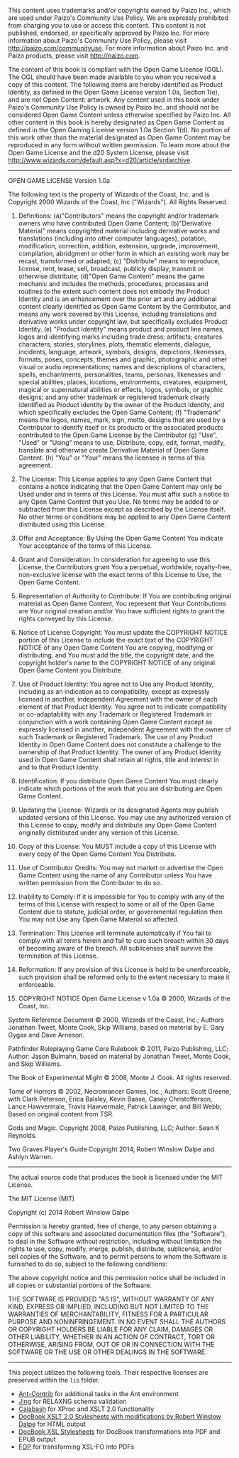 This content uses trademarks and/or copyrights owned by Paizo Inc., 
which are used under Paizo's Community Use Policy. We are expressly 
prohibited from charging you to use or access this content. This content 
is not published, endorsed, or specifically approved by Paizo Inc. For 
more information about Paizo's Community Use Policy, please visit 
<http://paizo.com/communityuse>. For more information about Paizo Inc. 
and Paizo products, please visit <http://paizo.com>. 

The content of this book is compliant with the Open Game License (OGL). 
The OGL should have been made available to you when you received a copy 
of this content. The following items are hereby identified as Product Identity, 
as defined in the Open Game License version 1.0a, Section 1(e), and are not Open
Content: artwork. Any content used in this book under Paizo's Community Use 
Policy is owned by Paizo Inc. and should not be considered Open Game Content 
unless otherwise specified by Paizo Inc. All other content in this book is 
hereby designated as Open Game Content as defined in the Open Gaming License 
version 1.0a Section 1(d). No portion of this work other than the material 
designated as Open Game Content may be reproduced in any form without written 
permission. To learn more about the Open Game License and the d20 System 
License, please visit 
<http://www.wizards.com/default.asp?x=d20/article/srdarchive>.


------------------------------------------------------------------------


OPEN GAME LICENSE Version 1.0a

The following text is the property of Wizards of the Coast, Inc. and is 
Copyright 2000 Wizards of the Coast, Inc ("Wizards"). All Rights 
Reserved.

1. Definitions: (a)"Contributors" means the copyright and/or trademark 
owners who have contributed Open Game Content; (b)"Derivative Material" 
means copyrighted material including derivative works and translations 
(including into other computer languages), potation, modification, 
correction, addition, extension, upgrade, improvement, compilation, 
abridgment or other form in which an existing work may be recast, 
transformed or adapted; (c) "Distribute" means to reproduce, license, 
rent, lease, sell, broadcast, publicly display, transmit or otherwise 
distribute; (d)"Open Game Content" means the game mechanic and includes 
the methods, procedures, processes and routines to the extent such 
content does not embody the Product Identity and is an enhancement over 
the prior art and any additional content clearly identified as Open Game 
Content by the Contributor, and means any work covered by this License, 
including translations and derivative works under copyright law, but 
specifically excludes Product Identity. (e) "Product Identity" means 
product and product line names, logos and identifying marks including 
trade dress; artifacts; creatures characters; stories, storylines, 
plots, thematic elements, dialogue, incidents, language, artwork, 
symbols, designs, depictions, likenesses, formats, poses, concepts, 
themes and graphic, photographic and other visual or audio 
representations; names and descriptions of characters, spells, 
enchantments, personalities, teams, personas, likenesses and special 
abilities; places, locations, environments, creatures, equipment, 
magical or supernatural abilities or effects, logos, symbols, or graphic 
designs; and any other trademark or registered trademark clearly 
identified as Product identity by the owner of the Product Identity, and 
which specifically excludes the Open Game Content; (f) "Trademark" means 
the logos, names, mark, sign, motto, designs that are used by a 
Contributor to identify itself or its products or the associated 
products contributed to the Open Game License by the Contributor (g) 
"Use", "Used" or "Using" means to use, Distribute, copy, edit, format, 
modify, translate and otherwise create Derivative Material of Open Game 
Content. (h) "You" or "Your" means the licensee in terms of this 
agreement.

2. The License: This License applies to any Open Game Content that 
contains a notice indicating that the Open Game Content may only be Used 
under and in terms of this License. You must affix such a notice to any 
Open Game Content that you Use. No terms may be added to or subtracted 
from this License except as described by the License itself. No other 
terms or conditions may be applied to any Open Game Content distributed 
using this License.

3. Offer and Acceptance: By Using the Open Game Content You indicate 
Your acceptance of the terms of this License.

4. Grant and Consideration: In consideration for agreeing to use this 
License, the Contributors grant You a perpetual, worldwide, 
royalty-free, non-exclusive license with the exact terms of this License 
to Use, the Open Game Content.

5. Representation of Authority to Contribute: If You are contributing 
original material as Open Game Content, You represent that Your 
Contributions are Your original creation and/or You have sufficient 
rights to grant the rights conveyed by this License.

6. Notice of License Copyright: You must update the COPYRIGHT NOTICE 
portion of this License to include the exact text of the COPYRIGHT 
NOTICE of any Open Game Content You are copying, modifying or 
distributing, and You must add the title, the copyright date, and the 
copyright holder's name to the COPYRIGHT NOTICE of any original Open 
Game Content you Distribute.

7. Use of Product Identity: You agree not to Use any Product Identity, 
including as an indication as to compatibility, except as expressly 
licensed in another, independent Agreement with the owner of each 
element of that Product Identity. You agree not to indicate 
compatibility or co-adaptability with any Trademark or Registered 
Trademark in conjunction with a work containing Open Game Content except 
as expressly licensed in another, independent Agreement with the owner 
of such Trademark or Registered Trademark. The use of any Product 
Identity in Open Game Content does not constitute a challenge to the 
ownership of that Product Identity. The owner of any Product Identity 
used in Open Game Content shall retain all rights, title and interest in 
and to that Product Identity.

8. Identification: If you distribute Open Game Content You must clearly 
indicate which portions of the work that you are distributing are Open 
Game Content.

9. Updating the License: Wizards or its designated Agents may publish 
updated versions of this License. You may use any authorized version of 
this License to copy, modify and distribute any Open Game Content 
originally distributed under any version of this License.

10. Copy of this License: You MUST include a copy of this License with 
every copy of the Open Game Content You Distribute.

11. Use of Contributor Credits: You may not market or advertise the Open 
Game Content using the name of any Contributor unless You have written 
permission from the Contributor to do so.

12. Inability to Comply: If it is impossible for You to comply with any 
of the terms of this License with respect to some or all of the Open 
Game Content due to statute, judicial order, or governmental regulation 
then You may not Use any Open Game Material so affected.

13. Termination: This License will terminate automatically if You fail 
to comply with all terms herein and fail to cure such breach within 30 
days of becoming aware of the breach. All sublicenses shall survive the 
termination of this License.

14. Reformation: If any provision of this License is held to be 
unenforceable, such provision shall be reformed only to the extent 
necessary to make it enforceable.

15. COPYRIGHT NOTICE
Open Game License v 1.0a © 2000, Wizards of the Coast, Inc.

System Reference Document © 2000, Wizards of the Coast, Inc.; Authors 
Jonathan Tweet, Monte Cook, Skip Williams, based on material by E. Gary 
Gygax and Dave Arneson.

Pathfinder Roleplaying Game Core Rulebook © 2011, Paizo Publishing, LLC; 
Author: Jason Bulmahn, based on material by Jonathan Tweet, Monte Cook, 
and Skip Williams.

The Book of Experimental Might © 2008, Monte J. Cook. All rights 
reserved.

Tome of Horrors © 2002, Necromancer Games, Inc.; Authors: Scott Greene, 
with Clark Peterson, Erica Balsley, Kevin Baase, Casey Christofferson, 
Lance Hawvermale, Travis Hawvermale, Patrick Lawinger, and Bill Webb; 
Based on original content from TSR.

Gods and Magic. Copyright 2008, Paizo Publishing, LLC; Author: Sean K 
Reynolds.

Two Graves Player's Guide Copyright 2014, Robert Winslow Dalpe and 
Ashlyn Warren.


------------------------------------------------------------------------


The actual source code that produces the book is licensed under the MIT 
License.

The MIT License (MIT)

Copyright (c) 2014 Robert Winslow Dalpe

Permission is hereby granted, free of charge, to any person obtaining a 
copy of this software and associated documentation files (the 
"Software"), to deal in the Software without restriction, including 
without limitation the rights to use, copy, modify, merge, publish, 
distribute, sublicense, and/or sell copies of the Software, and to 
permit persons to whom the Software is furnished to do so, subject to 
the following conditions:

The above copyright notice and this permission notice shall be included 
in all copies or substantial portions of the Software.

THE SOFTWARE IS PROVIDED "AS IS", WITHOUT WARRANTY OF ANY KIND, EXPRESS 
OR IMPLIED, INCLUDING BUT NOT LIMITED TO THE WARRANTIES OF 
MERCHANTABILITY, FITNESS FOR A PARTICULAR PURPOSE AND NONINFRINGEMENT. 
IN NO EVENT SHALL THE AUTHORS OR COPYRIGHT HOLDERS BE LIABLE FOR ANY 
CLAIM, DAMAGES OR OTHER LIABILITY, WHETHER IN AN ACTION OF CONTRACT, 
TORT OR OTHERWISE, ARISING FROM, OUT OF OR IN CONNECTION WITH THE 
SOFTWARE OR THE USE OR OTHER DEALINGS IN THE SOFTWARE.


------------------------------------------------------------------------


This project utilizes the following tools. Their respective licenses are 
preserved within the `lib` folder.

 - [Ant-Contrib][4] for additional tasks in the Ant environment
 - [Jing][5] for RELAXNG schema validation
 - [Calabash][7] for XProc and XSLT 2.0 functionality
 - [DocBook XSLT 2.0 Stylesheets with modifications by Robert Winslow Dalpe][8]
for HTML output 
 - [DocBook XSL Stylesheets][2] for DocBook transformations into PDF and 
EPUB output
 - [FOP][6] for transforming XSL-FO into PDFs

[1]: http://www.docbook.org/
[2]: http://docbook.sourceforge.net/
[3]: http://ant.apache.org/
[4]: http://ant-contrib.sourceforge.net/
[5]: https://code.google.com/p/jing-trang/
[6]: http://xmlgraphics.apache.org/fop/
[7]: http://xmlcalabash.com/
[8]: https://github.com/rwdalpe/xslt20-stylesheets 